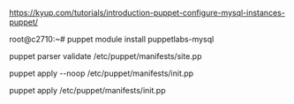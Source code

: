 https://kyup.com/tutorials/introduction-puppet-configure-mysql-instances-puppet/


root@c2710:~# puppet module install puppetlabs-mysql

puppet parser validate  /etc/puppet/manifests/site.pp

puppet apply --noop /etc/puppet/manifests/init.pp

puppet apply  /etc/puppet/manifests/init.pp
